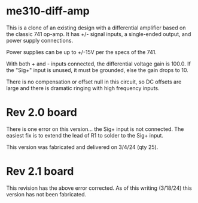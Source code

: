 # me310-diff-amp

This is a clone of an existing design with a differential amplifier
based on the classic 741 op-amp.  It has +/- signal inputs, a
single-ended output, and power supply connections.

Power supplies can be up to +/-15V per the specs of the 741.

With both + and - inputs connected, the differential voltage gain is
100.0.  If the "Sig+" input is unused, it must be grounded, else the
gain drops to 10.

There is no compensation or offset null in this circuit, so DC offsets
are large and there is dramatic ringing with high frequency inputs.

# Rev 2.0 board

There is one error on this version... the Sig+ input is not connected.
The easiest fix is to extend the lead of R1 to solder to the Sig+
input.

This version was fabricated and delivered on 3/4/24 (qty 25).

# Rev 2.1 board

This revision has the above error corrected.  As of this writing
(3/18/24) this version has not been fabricated.
